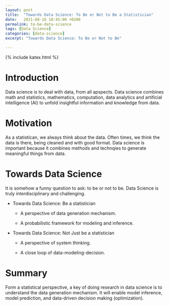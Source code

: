 ```yaml
---
layout: post
title:  "Towards Data Science: To Be or Not to Be a Statistician"
date:   2021-08-16 10:45:00 +0200
permalink: to-be-data-science
tags: [Data Science]
categories: [data-science]
excerpt: "Towards Data Science: To Be or Not to Be"

---
```

{% include katex.html %}

# Introduction
Data science is to deal with data, from all apspects. 
Data science combines math and statistics, mathematics, computation, data analytics and artificial intelligence (AI) to unfold insightful information and knowledge from data.

# Motivation
As a statistican, we always think about the data. Often times, we think the data is there, being cleaned and with good format. 
Data science is important because it combines methods and technqies to generate meaningful things from data. 

# Towards Data Science

It is somehow a funny question to ask: to be or not to be. Data Science is truly interdisciplinary and challenging.
- Towards Data Science: Be a statistician

    + A perspective of data generation mechanism.
  
    + A probabilistic framework for modeling and inference.
- Towards Data Science: Not Just be a statistician

     + A perspective of system thinking.

     + A close loop of data-modeling-decision.

# Summary

Form a statistical perspective, a key of doing research in data science is to understand the data generation
mechanism. It will enable model inference, model prediction, and data-driven decision making (optimization).
